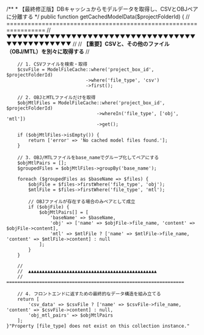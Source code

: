 /**
     * 【最終修正版】DBキャッシュからモデルデータを取得し、CSVとOBJペアに分離する
     */
    public function getCachedModelData($projectFolderId)
    {
        // =================================================================
        //  ▼▼▼▼▼▼▼▼▼▼▼▼▼▼▼▼▼▼▼▼▼▼▼▼▼▼▼▼▼▼▼▼▼▼▼▼▼▼▼▼▼▼▼▼▼▼▼
        //
        //  **【重要】CSVと、その他のファイル（OBJ/MTL）を別々に取得する**
        //

        // 1. CSVファイルを検索・取得
        $csvFile = ModelFileCache::where('project_box_id', $projectFolderId)
                                 ->where('file_type', 'csv')
                                 ->first();

        // 2. OBJとMTLファイルだけを取得
        $objMtlFiles = ModelFileCache::where('project_box_id', $projectFolderId)
                                     ->whereIn('file_type', ['obj', 'mtl'])
                                     ->get();

        if ($objMtlFiles->isEmpty()) {
            return ['error' => 'No cached model files found.'];
        }

        // 3. OBJ/MTLファイルをbase_nameでグループ化してペアにする
        $objMtlPairs = [];
        $groupedFiles = $objMtlFiles->groupBy('base_name');

        foreach ($groupedFiles as $baseName => $files) {
            $objFile = $files->firstWhere('file_type', 'obj');
            $mtlFile = $files->firstWhere('file_type', 'mtl');

            // OBJファイルが存在する場合のみペアとして成立
            if ($objFile) {
                $objMtlPairs[] = [
                    'baseName' => $baseName,
                    'obj' => ['name' => $objFile->file_name, 'content' => $objFile->content],
                    'mtl' => $mtlFile ? ['name' => $mtlFile->file_name, 'content' => $mtlFile->content] : null
                ];
            }
        }
        
        //
        //  ▲▲▲▲▲▲▲▲▲▲▲▲▲▲▲▲▲▲▲▲▲▲▲▲▲▲▲▲▲▲▲▲▲▲▲▲▲▲▲▲▲▲▲▲▲▲▲
        // =================================================================

        // 4. フロントエンドに返すための最終的なデータ構造を組み立てる
        return [
            'csv_data' => $csvFile ? ['name' => $csvFile->file_name, 'content' => $csvFile->content] : null,
            'obj_mtl_pairs' => $objMtlPairs
        ];
    }"Property [file_type] does not exist on this collection instance."

